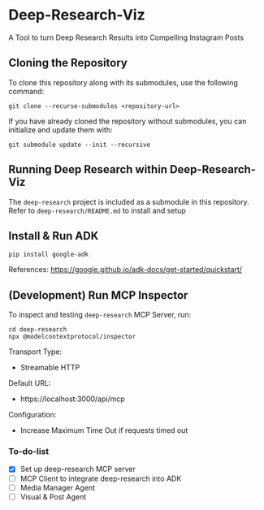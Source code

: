 # Deep-Research-Viz
A Tool to turn Deep Research Results into Compelling Instagram Posts

## Cloning the Repository
To clone this repository along with its submodules, use the following command:
```
git clone --recurse-submodules <repository-url>
```
If you have already cloned the repository without submodules, you can initialize and update them with:
```
git submodule update --init --recursive
```

## Running Deep Research within Deep-Research-Viz

The `deep-research` project is included as a submodule in this repository.
Refer to `deep-research/README.md` to install and setup

## Install & Run ADK

`pip install google-adk`

References: https://google.github.io/adk-docs/get-started/quickstart/

## (Development) Run MCP Inspector
To inspect and testing `deep-research` MCP Server, run:
```
cd deep-research
npx @modelcontextprotocol/inspector
```

Transport Type: 
- Streamable HTTP

Default URL:
- https://localhost:3000/api/mcp

Configuration:
- Increase Maximum Time Out if requests timed out

### To-do-list
- [X] Set up deep-research MCP server
- [ ] MCP Client to integrate deep-research into ADK
- [ ] Media Manager Agent
- [ ] Visual & Post Agent